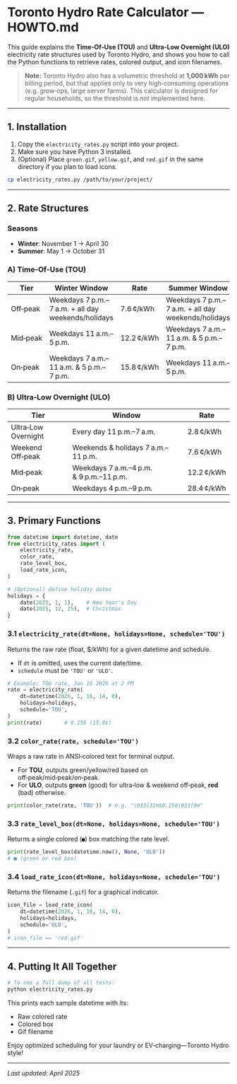 # Toronto Hydro Rate Calculator — HOWTO.md

This guide explains the **Time‑Of‑Use (TOU)** and **Ultra‑Low Overnight (ULO)** electricity rate structures used by Toronto Hydro, and shows you how to call the Python functions to retrieve rates, colored output, and icon filenames.  

> **Note:** Toronto Hydro also has a volumetric threshold at **1,000 kWh** per billing period, but that applies only to very high‑consuming operations (e.g. grow‑ops, large server farms). This calculator is designed for regular households, so the threshold is _not_ implemented here.

---

## 1. Installation

1. Copy the `electricity_rates.py` script into your project.
2. Make sure you have Python 3 installed.
3. (Optional) Place `green.gif`, `yellow.gif`, and `red.gif` in the same directory if you plan to load icons.

```bash
cp electricity_rates.py /path/to/your/project/
```

---

## 2. Rate Structures

### Seasons
- **Winter**: November 1 → April 30
- **Summer**: May 1 → October 31

### A) Time‑Of‑Use (TOU)

| Tier      | Winter Window                                  | Rate    | Summer Window                                 | Rate    |
|-----------|-------------------------------------------------|---------|-----------------------------------------------|---------|
| Off‑peak  | Weekdays 7 p.m.–7 a.m. + all day weekends/holidays | 7.6 ¢/kWh | Weekdays 7 p.m.–7 a.m. + all day weekends/holidays | 7.4 ¢/kWh |
| Mid‑peak  | Weekdays 11 a.m.–5 p.m.                          | 12.2 ¢/kWh | Weekdays 7 a.m.–11 a.m. & 5 p.m.–7 p.m.           | 10.2 ¢/kWh |
| On‑peak   | Weekdays 7 a.m.–11 a.m. & 5 p.m.–7 p.m.         | 15.8 ¢/kWh | Weekdays 11 a.m.–5 p.m.                         | 15.1 ¢/kWh |

### B) Ultra‑Low Overnight (ULO)

| Tier                 | Window                           | Rate      |
|----------------------|----------------------------------|-----------|
| Ultra‑Low Overnight  | Every day 11 p.m.–7 a.m.         | 2.8 ¢/kWh |
| Weekend Off‑peak     | Weekends & holidays 7 a.m.–11 p.m.| 7.6 ¢/kWh |
| Mid‑peak             | Weekdays 7 a.m.–4 p.m. & 9 p.m.–11 p.m.| 12.2 ¢/kWh |
| On‑peak              | Weekdays 4 p.m.–9 p.m.           | 28.4 ¢/kWh |

---

## 3. Primary Functions

```python
from datetime import datetime, date
from electricity_rates import (
    electricity_rate,
    color_rate,
    rate_level_box,
    load_rate_icon,
)

# (Optional) define holiday dates
holidays = {
    date(2025, 1, 1),    # New Year's Day
    date(2025, 12, 25),  # Christmas
}
```

### 3.1 `electricity_rate(dt=None, holidays=None, schedule='TOU')`
Returns the raw rate (float, $/kWh) for a given datetime and schedule.  
- If `dt` is omitted, uses the current date/time.  
- `schedule` must be `'TOU'` or `'ULO'`.

```py
# Example: TOU rate, Jan 16 2026 at 2 PM
rate = electricity_rate(
    dt=datetime(2026, 1, 16, 14, 0),
    holidays=holidays,
    schedule='TOU',
)
print(rate)       # 0.158 (15.8¢)
```

### 3.2 `color_rate(rate, schedule='TOU')`
Wraps a raw rate in ANSI‑colored text for terminal output.  
- For **TOU**, outputs green/yellow/red based on off‑peak/mid‑peak/on‑peak.  
- For **ULO**, outputs **green** (good) for ultra‑low & weekend off‑peak, **red** (bad) otherwise.

```py
print(color_rate(rate, 'TOU'))  # e.g. "\033[31m$0.158\033[0m"
```

### 3.3 `rate_level_box(dt=None, holidays=None, schedule='TOU')`
Returns a single colored (`■`) box matching the rate level.  

```py
print(rate_level_box(datetime.now(), None, 'ULO'))
# ■ (green or red box)
```

### 3.4 `load_rate_icon(dt=None, holidays=None, schedule='TOU')`
Returns the filename (`.gif`) for a graphical indicator.  

```py
icon_file = load_rate_icon(
    dt=datetime(2026, 1, 16, 14, 0),
    holidays=holidays,
    schedule='ULO',
)
# icon_file == 'red.gif'
```

---

## 4. Putting It All Together

```bash
# To see a full dump of all tests:
python electricity_rates.py
```

This prints each sample datetime with its:  
- Raw colored rate  
- Colored box  
- Gif filename  

Enjoy optimized scheduling for your laundry or EV‑charging—Toronto Hydro style!  

---

*Last updated: April 2025*

